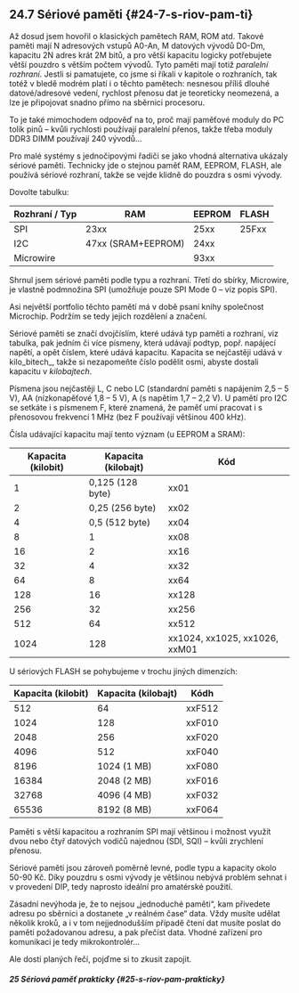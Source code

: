 ## 24.7 Sériové paměti {#24-7-s-riov-pam-ti}

Až dosud jsem hovořil o klasických pamětech RAM, ROM atd. Takové paměti mají N adresových vstupů A0-An, M datových vývodů D0-Dm, kapacitu 2N adres krát 2M bitů, a pro větší kapacitu logicky potřebujete větší pouzdro s větším počtem vývodů. Tyto paměti mají totiž _paralelní rozhraní_. Jestli si pamatujete, co jsme si říkali v kapitole o rozhraních, tak totéž v bledě modrém platí i o těchto pamětech: nesnesou příliš dlouhé datové/adresové vedení, rychlost přenosu dat je teoreticky neomezená, a lze je připojovat snadno přímo na sběrnici procesoru.

To je také mimochodem odpověď na to, proč mají paměťové moduly do PC tolik pinů – kvůli rychlosti používají paralelní přenos, takže třeba moduly DDR3 DIMM používají 240 vývodů…

Pro malé systémy s jednočipovými řadiči se jako vhodná alternativa ukázaly sériové paměti. Technicky jde o stejnou paměť RAM, EEPROM, FLASH, ale používá sériové rozhraní, takže se vejde klidně do pouzdra s osmi vývody.

Dovolte tabulku:

| Rozhraní / Typ | RAM | EEPROM | FLASH |
| --- | --- | --- | --- |
| SPI | 23xx | 25xx | 25Fxx |
| I2C | 47xx (SRAM+EEPROM) | 24xx |  |
| Microwire |  | 93xx |  |

Shrnul jsem sériové paměti podle typu a rozhraní. Třetí do sbírky, Microwire, je vlastně podmnožina SPI (umožňuje pouze SPI Mode 0 – viz popis SPI).

Asi největší portfolio těchto pamětí má v době psaní knihy společnost Microchip. Podržím se tedy jejich rozdělení a značení.

Sériové paměti se značí dvojčíslím, které udává typ paměti a rozhraní, viz tabulka, pak jedním či více písmeny, která udávají podtyp, popř. napájecí napětí, a opět číslem, které udává kapacitu. Kapacita se nejčastěji udává v kilo_bitech_, takže si nezapomeňte číslo podělit osmi, abyste dostali kapacitu v _kilobajtech_.

Písmena jsou nejčastěji L, C nebo LC (standardní paměti s napájením 2,5 – 5 V), AA (nízkonapěťové 1,8 – 5 V), A (s napětím 1,7 – 2,2 V). U pamětí pro I2C se setkáte i s písmenem F, které znamená, že paměť umí pracovat i s přenosovou frekvencí 1 MHz (bez F používají většinou 400 kHz).

Čísla udávající kapacitu mají tento význam (u EEPROM a SRAM):

| Kapacita (kilobit) | Kapacita (kilobajt) | Kód |
| --- | --- | --- |
| 1 | 0,125 (128 byte) | xx01 |
| 2 | 0,25 (256 byte) | xx02 |
| 4 | 0,5 (512 byte) | xx04 |
| 8 | 1 | xx08 |
| 16 | 2 | xx16 |
| 32 | 4 | xx32 |
| 64 | 8 | xx64 |
| 128 | 16 | xx128 |
| 256 | 32 | xx256 |
| 512 | 64 | xx512 |
| 1024 | 128 | xx1024, xx1025, xx1026, xxM01 |

U sériových FLASH se pohybujeme v trochu jiných dimenzích:

| Kapacita (kilobit) | Kapacita (kilobajt) | Kódh |
| --- | --- | --- |
| 512 | 64 | xxF512 |
| 1024 | 128 | xxF010 |
| 2048 | 256 | xxF020 |
| 4096 | 512 | xxF040 |
| 8196 | 1024 (1 MB) | xxF080 |
| 16384 | 2048 (2 MB) | xxF016 |
| 32768 | 4096 (4 MB) | xxF032 |
| 65536 | 8192 (8 MB) | xxF064 |

Paměti s větší kapacitou a rozhraním SPI mají většinou i možnost využít dvou nebo čtyř datových vodičů najednou (SDI, SQI) – kvůli zrychlení přenosu.

Sériové paměti jsou zároveň poměrně levné, podle typu a kapacity okolo 50-90 Kč. Díky pouzdru s osmi vývody je většinou nebývá problém sehnat i v provedení DIP, tedy naprosto ideální pro amatérské použití.

Zásadní nevýhoda je, že to nejsou „jednoduché paměti“, kam přivedete adresu po sběrnici a dostanete „v reálném čase“ data. Vždy musíte udělat několik kroků, a i v tom nejjednodušším případě čtení dat musíte poslat do paměti požadovanou adresu, a pak přečíst data. Vhodné zařízení pro komunikaci je tedy mikrokontrolér…

Ale dosti planých řečí, pojďme si to zkusit zapojit.

##### 25 Sériová paměť prakticky {#25-s-riov-pam-prakticky}